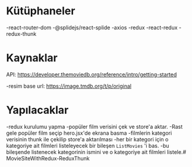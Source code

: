 # Kütüphaneler
-react-router-dom
-@splidejs/react-splide
-axios
-redux
-react-redux
-redux-thunk

# Kaynaklar
API: https://developer.themoviedb.org/reference/intro/getting-started

-resim base url: https://image.tmdb.org/t/p/original

# Yapılacaklar
-redux kurulumu yapma
-popüler film verisini çek ve store'a aktar.
-Rast gele popüler film seçip hero.jsx'de ekrana basma
-filmlerin kategori verisinin thunk ile çekilip store'a aktarılması
-her bir kategori için o kategoriye ait filmleri listeleyecek bir bileşen `ListMovies` 'i bas.
-bu bileşende listenecek kategorinin ismini ve o kategoriye ait filmleri listele.# MovieSiteWithRedux-ReduxThunk
